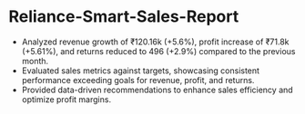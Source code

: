 # Reliance-Smart-Sales-Report

- Analyzed revenue growth of ₹120.16k (+5.6%), profit increase of ₹71.8k (+5.61%), and returns reduced to 496 (+2.9%) compared to the previous month.
- Evaluated sales metrics against targets, showcasing consistent performance exceeding goals for revenue, profit, and returns.
- Provided data-driven recommendations to enhance sales efficiency and optimize profit margins.


